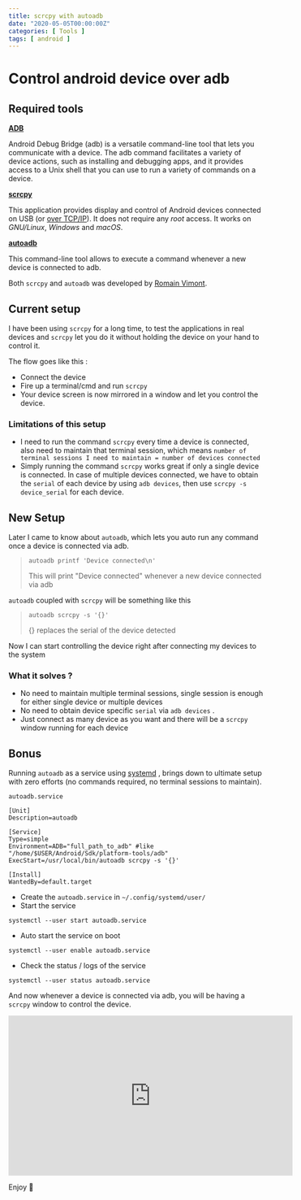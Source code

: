 ```yaml
---
title: scrcpy with autoadb
date: "2020-05-05T00:00:00Z"
categories: [ Tools ]
tags: [ android ]
---
```


# Control android device over adb

## Required tools

**[ADB](https://developer.android.com/studio/command-line/adb)**

Android Debug Bridge (adb) is a versatile command-line tool that lets you communicate with a device. The adb command facilitates a variety of device actions, such as installing and debugging apps, and it provides access to a Unix shell that you can use to run a variety of commands on a device.

**[scrcpy](https://github.com/Genymobile/scrcpy)**

This application provides display and control of Android devices connected on USB (or [over TCP/IP](https://www.genymotion.com/blog/open-source-project-scrcpy-now-works-wirelessly/)). It does not require any *root* access. It works on *GNU/Linux*, *Windows* and *macOS*.

**[autoadb](https://github.com/rom1v/autoadb)**

This command-line tool allows to execute a command whenever a new device is connected to adb.

Both `scrcpy` and `autoadb` was developed by [Romain Vimont](https://github.com/rom1v).

## Current setup

I have been using `scrcpy` for a long time, to test the applications in real devices and `scrcpy` let you do it without holding the device on your hand to control it. 

The flow goes like this : 

- Connect the device
- Fire up a terminal/cmd and run `scrcpy` 
- Your device screen is now mirrored in a window and let you control the device.

### Limitations of this setup

- I need to run the command `scrcpy` every time a device is connected, also need to maintain that terminal session, which means `number of terminal sessions I need to maintain = number of devices connected`
- Simply running the command `scrcpy` works great if only a single device is connected. In case of multiple devices connected, we have to obtain the `serial` of each device by using `adb devices`, then use `scrcpy -s device_serial` for each device.

## New Setup

Later I came to know about `autoadb`, which lets you auto run any command once a device is connected via adb.

> ```shell
> autoadb printf 'Device connected\n'
> ```
>
> This will print "Device connected" whenever a new device connected via adb

`autoadb` coupled with `scrcpy` will be something like this

> ```shell
> autoadb scrcpy -s '{}'
> ```
>
> {} replaces the serial of the device detected

Now I can start controlling the device right after connecting my devices to the system

### What it solves ?

- No need to maintain multiple terminal sessions, single session is enough for either single device or multiple devices
- No need to obtain device specific `serial` via `adb devices` .
- Just connect as many device as you want and there will be a `scrcpy` window running for each device

## Bonus

Running `autoadb` as a service using [systemd](https://en.wikipedia.org/wiki/Systemd) , brings down to ultimate setup with zero efforts (no commands required, no terminal sessions to maintain).

`autoadb.service`

```shell
[Unit]
Description=autoadb

[Service]
Type=simple
Environment=ADB="full_path_to_adb" #like "/home/$USER/Android/Sdk/platform-tools/adb"
ExecStart=/usr/local/bin/autoadb scrcpy -s '{}'

[Install]
WantedBy=default.target
```

- Create the `autoadb.service` in `~/.config/systemd/user/`
- Start the service

```shell
systemctl --user start autoadb.service
```

- Auto start the service on boot

```shell
systemctl --user enable autoadb.service
```

- Check the status / logs of the service

```shell
systemctl --user status autoadb.service
```

And now whenever a device is connected via adb, you will be having a `scrcpy` window to control the device.

<iframe width="560" height="315" src="https://www.youtube.com/embed/kkQprotlWbo" frameborder="0" allow="accelerometer; autoplay; encrypted-media; gyroscope; picture-in-picture" allowfullscreen></iframe>

Enjoy :tada:

